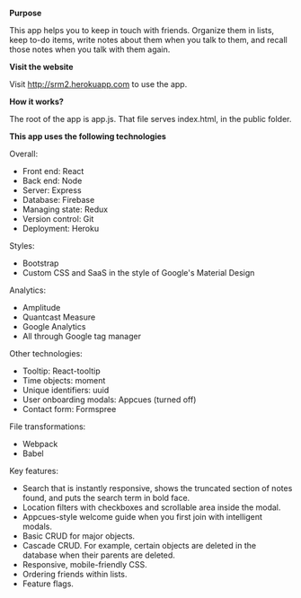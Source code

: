 **Purpose**

This app helps you to keep in touch with friends.
Organize them in lists, keep to-do items, write notes about them when you talk to them, and recall those notes when you talk with them again.

**Visit the website**

Visit http://srm2.herokuapp.com to use the app.

**How it works?**

The root of the app is app.js.
That file serves index.html, in the public folder.

**This app uses the following technologies**

Overall:
* Front end: React
* Back end: Node
* Server: Express
* Database: Firebase
* Managing state: Redux
* Version control: Git
* Deployment: Heroku

Styles:
* Bootstrap
* Custom CSS and SaaS in the style of Google's Material Design

Analytics:
* Amplitude
* Quantcast Measure
* Google Analytics
* All through Google tag manager

Other technologies:
* Tooltip: React-tooltip
* Time objects: moment
* Unique identifiers: uuid
* User onboarding modals: Appcues (turned off)
* Contact form: Formspree

File transformations:
* Webpack
* Babel

Key features:
* Search that is instantly responsive, shows the truncated section of notes found, and puts the search term in bold face.
* Location filters with checkboxes and scrollable area inside the modal.
* Appcues-style welcome guide when you first join with intelligent modals.
* Basic CRUD for major objects.
* Cascade CRUD.  For example, certain objects are deleted in the database when their parents are deleted.
* Responsive, mobile-friendly CSS.
* Ordering friends within lists.
* Feature flags.
